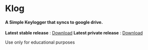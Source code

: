# Klog
#### A Simple Keylogger that syncs to google drive.

**Latest stable release** : [Download](https://github.com/boyakhil978/Klog/releases/latest)
**Latest private release** : [Download](https://github.com/boyakhil978/Klog/releases/latest)

Use only for educational purposes
